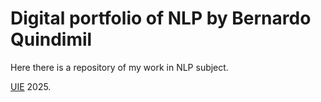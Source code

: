 # Digital portfolio of NLP by Bernardo Quindimil

Here there is a repository of my work in NLP subject.

[UIE](https://uie.edu) 2025.